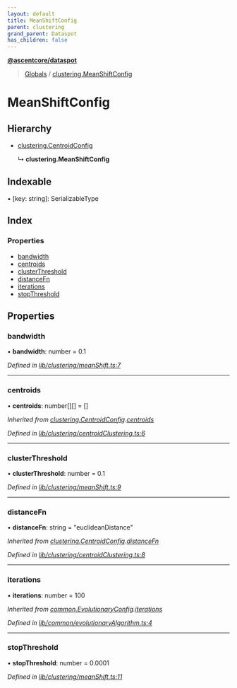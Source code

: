 ```yaml
---
layout: default
title: MeanShiftConfig
parent: clustering
grand_parent: Dataspot
has_children: false
---
```


**[@ascentcore/dataspot](../README.md)**

> [Globals](../globals.md) / [clustering.MeanShiftConfig](clustering_meanshiftconfig)

# MeanShiftConfig

## Hierarchy

* [clustering.CentroidConfig](clustering_centroidconfig)

  ↳ **clustering.MeanShiftConfig**

## Indexable

▪ [key: string]: SerializableType

## Index

### Properties

* [bandwidth](clustering_meanshiftconfig#bandwidth)
* [centroids](clustering_meanshiftconfig#centroids)
* [clusterThreshold](clustering_meanshiftconfig#clusterthreshold)
* [distanceFn](clustering_meanshiftconfig#distancefn)
* [iterations](clustering_meanshiftconfig#iterations)
* [stopThreshold](clustering_meanshiftconfig#stopthreshold)

## Properties

### bandwidth

•  **bandwidth**: number = 0.1

*Defined in [lib/clustering/meanShift.ts:7](https://github.com/ascentcore/dataspot/blob/0dd3d5b/lib/clustering/meanShift.ts#L7)*

___

### centroids

•  **centroids**: number[][] = []

*Inherited from [clustering.CentroidConfig](clustering_centroidconfig).[centroids](clustering_centroidconfig#centroids)*

*Defined in [lib/clustering/centroidClustering.ts:6](https://github.com/ascentcore/dataspot/blob/0dd3d5b/lib/clustering/centroidClustering.ts#L6)*

___

### clusterThreshold

•  **clusterThreshold**: number = 0.1

*Defined in [lib/clustering/meanShift.ts:9](https://github.com/ascentcore/dataspot/blob/0dd3d5b/lib/clustering/meanShift.ts#L9)*

___

### distanceFn

•  **distanceFn**: string = "euclideanDistance"

*Inherited from [clustering.CentroidConfig](clustering_centroidconfig).[distanceFn](clustering_centroidconfig#distancefn)*

*Defined in [lib/clustering/centroidClustering.ts:8](https://github.com/ascentcore/dataspot/blob/0dd3d5b/lib/clustering/centroidClustering.ts#L8)*

___

### iterations

•  **iterations**: number = 100

*Inherited from [common.EvolutionaryConfig](common_evolutionaryconfig).[iterations](common_evolutionaryconfig#iterations)*

*Defined in [lib/common/evolutionaryAlgorithm.ts:4](https://github.com/ascentcore/dataspot/blob/0dd3d5b/lib/common/evolutionaryAlgorithm.ts#L4)*

___

### stopThreshold

•  **stopThreshold**: number = 0.0001

*Defined in [lib/clustering/meanShift.ts:11](https://github.com/ascentcore/dataspot/blob/0dd3d5b/lib/clustering/meanShift.ts#L11)*
